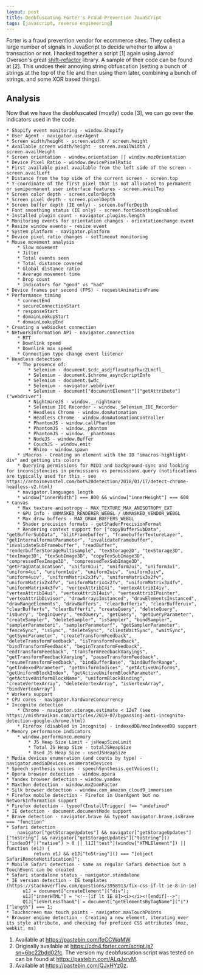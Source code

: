 ```yaml
---
layout: post
title: Deobfuscating Forter's Fraud Prevention JavaScript
tags: [javascript, reverse engineering]
---
```

Forter is a fraud prevention vendor for ecommerce sites.  They collect a large number of signals in JavaScript to decide whether to allow a transaction or not.  I hacked together a script [1] again using Jarrod Overson's great [shift-refactor](https://github.com/jsoverson/shift-refactor) library.  A sample of their code can be found at [2].  This undoes their annoying string obfuscation (setting a bunch of strings at the top of the file and then using them later, combining a bunch of strings, and some XOR based things).  

## Analysis
Now that we have the deobfuscated (mostly) code [3], we can go over the indicators used in the code.

    * Shopify event monitoring - window.Shopify
    * User Agent - navigator.userAgent
    * Screen width/height - screen.width / screen.height
    * Available screen width/height - screen.availWidth / screen.availHeight
    * Screen orientation - window.orientation || window.mozOrientation
    * Device Pixel Ratio - window.devicePixelRatio
    * First available pixel available from the left side of the screen - screen.availLeft
    * Distance from the top side of the current screen - screen.top
    * Y-coordinate of the first pixel that is not allocated to permanent or semipermanent user interface features - screen.availTop
    * Screen color depth - screen.colorDepth
    * Screen pixel depth - screen.pixelDepth
    * Screen buffer depth (IE only) - screen.bufferDepth
    * Font smoothing status (IE only) - screen.fontSmoothingEnabled
    * Installed plugin count - navigator.plugins.length
    * Monitoring events for orientation changes - orientationchange event
    * Resize window events - resize event
    * System platform - navigator.platform
    * Device pixel ratio changes - setTimeout monitoring
    * Mouse movement analysis
        * Slow movement
        * Jitter
        * Total events seen
        * Total distance covered
        * Global distance ratio
        * Average movement time
        * Drop count
        * Indicators for "good" vs "bad"
    * Device frames per second (FPS) - requestAnimationFrame
    * Performance timing
        * connectEnd
        * secureConnectionStart
        * responseStart
        * domainLookupStart
        * domainLookupEnd
    * Creating a websocket connection
    * NetworkInformation API - navigator.connection
        * RTT
        * Downlink speed
        * Downlink max speed
        * Connection type change event listener
    * Headless detection
        * The presence of:
            * Selenium - document.$cdc_asdjflasutopfhvcZLmcfl_
            * Selenium - document.$chrome_asyncScriptInfo
            * Selenium - document.$wdc_
            * Selenium - navigator.webdriver
            * Selenium - document["documentElement"]["getAttribute"]("webdriver")
            * NightmareJS - window.__nightmare
            * Selenium IDE Recorder - window._Selenium_IDE_Recorder
            * Headless Chrome - window.domAutomation
            * Headless Chrome - window.domAutomationController
            * PhantomJS - window.callPhantom
            * PhantomJS - window._phantom
            * PhantomJS - window.__phantomas
            * NodeJS - window.Buffer
            * CouchJS - window.emit
            * Rhino - window.spawn
        * iMacros - Creating an element with the ID "imacros-highlight-div" and getting its colors
        * Querying permissions for MIDI and background-sync and looking for inconsistencies in permissions vs permissions.query (notifications are typically used for this - see https://antoinevastel.com/bot%20detection/2018/01/17/detect-chrome-headless-v2.html)
        * navigator.languages length
        * window["innerWidth"] === 800 && window["innerHeight"] === 600
    * Canvas
        * Max texture anisotropy - MAX_TEXTURE_MAX_ANISOTROPY_EXT
        * GPU Info - UNMASKED_RENDERER_WEBGL / UNMASKED_VENDOR_WEBGL
        * Max draw buffers - MAX_DRAW_BUFFERS_WEBGL
        * Shader precision formats - getShaderPrecisionFormat
        * Rendering context support for ["copyBufferSubData", "getBufferSubData", "blitFramebuffer", "framebufferTextureLayer", "getInternalformatParameter", "invalidateFramebuffer", "invalidateSubFramebuffer", "readBuffer", "renderbufferStorageMultisample", "texStorage2D", "texStorage3D", "texImage3D", "texSubImage3D", "copyTexSubImage3D", "compressedTexImage3D", "compressedTexSubImage3D", "getFragDataLocation", "uniform1ui", "uniform2ui", "uniform3ui", "uniform4ui", "uniform1uiv", "uniform2uiv", "uniform3uiv", "uniform4uiv", "uniformMatrix2x3fv", "uniformMatrix3x2fv", "uniformMatrix2x4fv", "uniformMatrix4x2fv", "uniformMatrix3x4fv", "uniformMatrix4x3fv", "vertexAttribI4i", "vertexAttribI4iv", "vertexAttribI4ui", "vertexAttribI4uiv", "vertexAttribIPointer", "vertexAttribDivisor", "drawArraysInstanced", "drawElementsInstanced", "drawRangeElements", "drawBuffers", "clearBufferiv", "clearBufferuiv", "clearBufferfv", "clearBufferfi", "createQuery", "deleteQuery", "isQuery", "beginQuery", "endQuery", "getQuery", "getQueryParameter", "createSampler", "deleteSampler", "isSampler", "bindSampler", "samplerParameteri", "samplerParameterf", "getSamplerParameter", "fenceSync", "isSync", "deleteSync", "clientWaitSync", "waitSync", "getSyncParameter", "createTransformFeedback", "deleteTransformFeedback", "isTransformFeedback", "bindTransformFeedback", "beginTransformFeedback", "endTransformFeedback", "transformFeedbackVaryings", "getTransformFeedbackVarying", "pauseTransformFeedback", "resumeTransformFeedback", "bindBufferBase", "bindBufferRange", "getIndexedParameter", "getUniformIndices", "getActiveUniforms", "getUniformBlockIndex", "getActiveUniformBlockParameter", "getActiveUniformBlockName", "uniformBlockBinding", "createVertexArray", "deleteVertexArray", "isVertexArray", "bindVertexArray"]
    * Workers support
    * CPU cores - navigator.hardwareConcurrency
    * Incognito detection
        * Chrome - navigator.storage.estimate < 12e7 (see https://mishravikas.com/articles/2019-07/bypassing-anti-incognito-detection-google-chrome.html)
        * Firefox (disabled in Incognito) - indexedDB/mozIndexedDB support
    * Memory performance indicators
        * window.performance.memory
            * JS Heap Size Limit - jsHeapSizeLimit
            * Total JS Heap Size - totalJSHeapSize
            * Used JS Heap Size - usedJSHeapSize
    * Media devices enumeration (and counts by type) - navigator.mediaDevices.enumerateDevices
    * Speech synthesis voices - speechSynthesis.getVoices();
    * Opera browser detection - window.opera
    * Yandex browser detection - window.yandex
    * Maxthon detection - window.mxZoomFactor
    * Silk browser detection - window.com_amazon_cloud9_immersion
    * Firefox mobile detection - Firefox in UserAgent but no NetworkInformation support
    * Firefox detection - typeof(InstallTrigger) !== "undefined"
    * IE detection - document.documentMode support
    * Brave detection - navigator.brave && typeof navigator.brave.isBrave === "function"
    * Safari detection
        navigator["getStorageUpdates"] && navigator["getStorageUpdates"]["toString"] && navigator["getStorageUpdates"]["toString"]()["indexOf"]("native") > 0 || l1I["test"](window["HTMLElement"]) || function (e1J) {
              return e1J && e1J["toString"]() === "[object SafariRemoteNotification]";
    * Mobile Safari detection - same as regular Safari detection but a TouchEvent can be created
    * Safari standalone status - navigator.standalone
    * IE version detection - IE templates (https://stackoverflow.com/questions/3958913/fix-css-if-lt-ie-8-in-ie)
          u1J = document["createElement"]("div");
          u1J["innerHTML"] = "<!--[if lt IE 8]><i></i><![endif]-->";
          Q1J["ieVerLessThan8"] = document["getElementsByTagName"]("i")["length"] === 1;
    * Touchscreen max touch points - navigator.maxTouchPoints
    * Browser engine detection - Creating a new element, iterating over its style attribute, and checking for prefixed CSS attributes (moz, webkit, ms)


1. Available at https://pastebin.com/feCCWqMW.
2. Originally available at https://cdn4.forter.com/script.js?sn=6bc22bdd02fc.  The version my deobfuscation script was tested on can be found at https://pastebin.com/ALqJxrvM.
3. Available at https://pastebin.com/QJxHYz0z.

